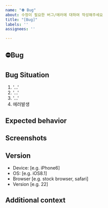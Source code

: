 ```yaml
---
name: "⛔️ Bug"
about: 수정이 필요한 버그/에러에 대하여 작성해주세요
title: "[Bug]"
labels: ''
assignees: ''

---
```


## **⛔️Bug**
<!-- 어떤 버그가 발생하였는지 작성해주세요. -->

## **Bug Situation**
<!-- 버그가 발생한 과정에 대해 작성해주세요. -->
1. '...'
2. '...'
3. '...'
4. 에러발생

## **Expected behavior**
<!-- 버그를 발생시킨 예상되는 원인을 작성해주세요. -->

## **Screenshots**
<!-- 버그상황에 대한 영상 또는 스크린샷을 작성해주세요. -->

## **Version**
<!-- 버그가 발생한 기기, OS 버전 상태 등을 작성해주세요. -->
 - Device: [e.g. iPhone6]
 - OS: [e.g. iOS8.1]
 - Browser [e.g. stock browser, safari]
 - Version [e.g. 22]

## **Additional context**
<!-- 추가적인 내용이 있다면 작성해주세요. -->
